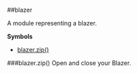 <a name="module_blazer"></a>
##blazer

A module representing a blazer.

  
**Symbols**  
  * [blazer.zip()](#module_blazer#zip)

<a name="module_blazer#zip"></a>
###blazer.zip()
Open and close your Blazer.

